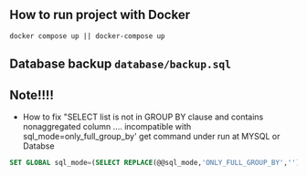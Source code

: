 ## How to run project with Docker
```docker
docker compose up || docker-compose up 
```


## Database backup `database/backup.sql`

## Note!!!!
- How to fix "SELECT list is not in GROUP BY clause and contains nonaggregated column .... incompatible with sql_mode=only_full_group_by' get command under run at MYSQL or Databse 
```sql
SET GLOBAL sql_mode=(SELECT REPLACE(@@sql_mode,'ONLY_FULL_GROUP_BY',''));
```